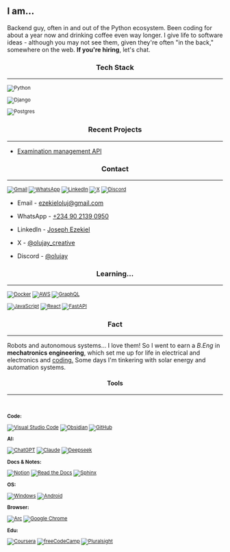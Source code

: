 ## I am...
<!--
**joseph-ezekiel/joseph-ezekiel** is a ✨ _special_ ✨ repository because its `README.md` (this file) appears on your GitHub profile.

Here are some ideas to get you started:

- 🔭 I’m currently working on ...
- 🌱 I’m currently learning ...
- 👯 I’m looking to collaborate on ...
- 🤔 I’m looking for help with ...
- 💬 Ask me about ...
- 📫 How to reach me: ...
- 😄 Pronouns: ...
- ⚡ Fun fact: ...
-->

Backend guy, often in and out of the Python ecosystem. Been coding for about a year now and drinking coffee even way longer. I give life to software ideas - although you may not see them, given they're often "in the back," somewhere on the web. **If you're hiring**, let's chat.

### <center>Tech Stack</center>

---

<sub>

![Python](https://img.shields.io/badge/Python-3776AB?logo=python&logoColor=fff)

![Django](https://img.shields.io/badge/Django-%23092E20.svg?logo=django&logoColor=white) 

![Postgres](https://img.shields.io/badge/Postgres-%23316192.svg?logo=postgresql&logoColor=white)

</sub>

### <center>Recent Projects</center>

---

- [Examination management API](https://github.com/joseph-ezekiel/vmlc_api)

### <center>Contact</center>

---

<sub>

 [![Gmail](https://img.shields.io/badge/Gmail-D14836?logo=gmail&logoColor=white)](ezekieloluj@gmail.com) [![WhatsApp](https://img.shields.io/badge/WhatsApp-25D366?logo=whatsapp&logoColor=white)](https://wa.me/qr/O65P4ANF2TQ7E1) [![LinkedIn](https://custom-icon-badges.demolab.com/badge/LinkedIn-0A66C2?logo=linkedin-white&logoColor=fff)](https://www.linkedin.com/in/joseph-ezekiel-profile/) [![X](https://img.shields.io/badge/X-%23000000.svg?logo=X&logoColor=white)](https://x.com/olujay_creative) 
[![Discord](https://img.shields.io/badge/Discord-%235865F2.svg?&logo=discord&logoColor=white)](https://discord.com/users/931582976272236564)

</sub>

- Email - ezekieloluj@gmail.com

- WhatsApp - [+234 90 2139 0950](https://wa.me/qr/O65P4ANF2TQ7E1)

- LinkedIn - [Joseph Ezekiel](https://www.linkedin.com/in/joseph-ezekiel-profile/) 

- X - [@olujay_creative](https://x.com/olujay_creative)

- Discord - [@olujay](https://discord.com/users/931582976272236564)

### <center>Learning...</center>

---

<sub>

[![Docker](https://img.shields.io/badge/Docker-2496ED?logo=docker&logoColor=fff)](#) [![AWS](https://custom-icon-badges.demolab.com/badge/AWS-%23FF9900.svg?logo=aws&logoColor=white)](#) [![GraphQL](https://img.shields.io/badge/GraphQL-E10098?logo=graphql&logoColor=fff)](#)

[![JavaScript](https://img.shields.io/badge/JavaScript-F7DF1E?logo=javascript&logoColor=000)](#) [![React](https://img.shields.io/badge/React-%2320232a.svg?logo=react&logoColor=%2361DAFB)](#) [![FastAPI](https://img.shields.io/badge/FastAPI-009485.svg?logo=fastapi&logoColor=white)](#) 

</sub>

### <center>**Fact**</center>

---

Robots and autonomous systems... I love them! So I went to earn a *B.Eng* in **mechatronics engineering**, which set me up for life in electrical and electronics and <u>coding.</u> Some days I'm tinkering with solar energy and automation systems.


#### <center>Tools</center>

---

<br>

<sub>

**Code:**

[![Visual Studio Code](https://custom-icon-badges.demolab.com/badge/Visual%20Studio%20Code-0078d7.svg?logo=vsc&logoColor=white)](#) [![Obsidian](https://img.shields.io/badge/Obsidian-%23483699.svg?&logo=obsidian&logoColor=white)](#) [![GitHub](https://img.shields.io/badge/GitHub-%23121011.svg?logo=github&logoColor=white)](#)


**AI:**

[![ChatGPT](https://img.shields.io/badge/ChatGPT-74aa9c?logo=openai&logoColor=white)](#) [![Claude](https://img.shields.io/badge/Claude-D97757?logo=claude&logoColor=fff)](#) [![Deepseek](https://custom-icon-badges.demolab.com/badge/Deepseek-4D6BFF?logo=deepseek&logoColor=fff)](#)

**Docs & Notes:**

[![Notion](https://img.shields.io/badge/Notion-000?logo=notion&logoColor=fff)](#) [![Read the Docs](https://img.shields.io/badge/Read%20the%20Docs-8CA1AF?logo=readthedocs&logoColor=fff)](#) [![Sphinx](https://img.shields.io/badge/Sphinx-000?logo=sphinx&logoColor=fff)](#)

**OS:**

[![Windows](https://custom-icon-badges.demolab.com/badge/Windows-0078D6?logo=windows11&logoColor=white)](#) [![Android](https://img.shields.io/badge/Android-3DDC84?logo=android&logoColor=white)](#)

**Browser:**

[![Arc](https://img.shields.io/badge/Arc-FCBFBD?logo=arc&logoColor=000)](#) [![Google Chrome](https://img.shields.io/badge/Google%20Chrome-4285F4?logo=GoogleChrome&logoColor=white)](#)

**Edu:**

[![Coursera](https://img.shields.io/badge/Coursera-0056D2?logo=coursera&logoColor=fff)](#) [![freeCodeCamp](https://img.shields.io/badge/freeCodeCamp-0A0A23?logo=freecodecamp&logoColor=fff)](#) [![Pluralsight](https://img.shields.io/badge/Pluralsight-F15B2A?logo=pluralsight&logoColor=fff)](#)

</sub>

